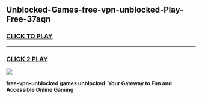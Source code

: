
## Unblocked-Games-free-vpn-unblocked-Play-Free-37aqn
<h3>
<a href="https://premium76.site?title=free-vpn-unblocked&ref=23A">CLICK TO PLAY</a></h3>
<hr>

<h3>
<a href="https://premium76.site?title=free-vpn-unblocked&ref=23A">CLICK 2 PLAY</a>
  
</h3>

<a href="https://premium76.site?title=free-vpn-unblocked&ref=23A"><img src="https://clearcache.store/games.png"></a>


**free-vpn-unblocked games unblocked: Your Gateway to Fun and Accessible Online Gaming**
